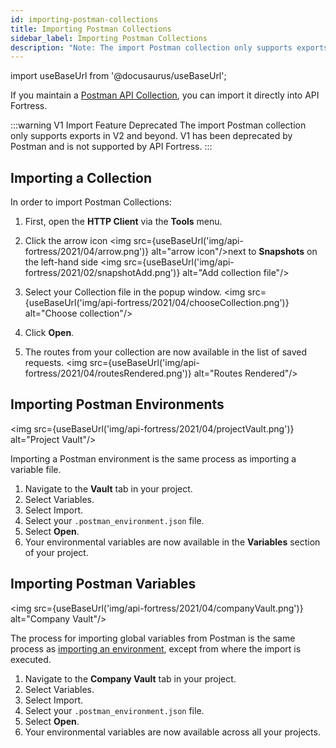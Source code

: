 ```yaml
---
id: importing-postman-collections
title: Importing Postman Collections
sidebar_label: Importing Postman Collections
description: "Note: The import Postman collection only supports exports in V2 and beyond. V1 has been deprecated by Postman and is not supported by API Fortress."
---
```


import useBaseUrl from '@docusaurus/useBaseUrl';

If you maintain a [Postman API Collection](https://www.postman.com/collection/), you can import it directly into API Fortress.

:::warning V1 Import Feature Deprecated
The import Postman collection only supports exports in V2 and beyond. V1 has been deprecated by Postman and is not supported by API Fortress.
:::

## Importing a Collection

In order to import Postman Collections:

1. First, open the __HTTP Client__ via the __Tools__ menu.
1. Click the arrow icon <img src={useBaseUrl('img/api-fortress/2021/04/arrow.png')} alt="arrow icon"/>next to __Snapshots__ on the left-hand side
  <img src={useBaseUrl('img/api-fortress/2021/02/snapshotAdd.png')} alt="Add collection file"/>

1. Select your Collection file in the popup window.
  <img src={useBaseUrl('img/api-fortress/2021/04/chooseCollection.png')} alt="Choose collection"/>

1. Click __Open__.
1. The routes from your collection are now available in the list of saved requests.
  <img src={useBaseUrl('img/api-fortress/2021/04/routesRendered.png')} alt="Routes Rendered"/>

## Importing Postman Environments

<img src={useBaseUrl('img/api-fortress/2021/04/projectVault.png')} alt="Project Vault"/>

Importing a Postman environment is the same process as importing a variable file.

1. Navigate to the __Vault__ tab in your project.
1. Select Variables.
1. Select Import.
1. Select your `.postman_environment.json` file.
1. Select __Open__.
1. Your environmental variables are now available in the __Variables__ section of your project.

## Importing Postman Variables

<img src={useBaseUrl('img/api-fortress/2021/04/companyVault.png')} alt="Company Vault"/>

The process for importing global variables from Postman is the same process as [importing an environment](#importing-postman-environments), except from where the import is executed.

1. Navigate to the __Company Vault__ tab in your project.
1. Select Variables.
1. Select Import.
1. Select your `.postman_environment.json` file.
1. Select __Open__.
1. Your environmental variables are now available across all your projects.
